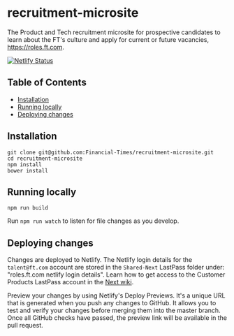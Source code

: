 # recruitment-microsite

The Product and Tech recruitment microsite for prospective candidates to learn about the FT's culture and apply for current or future vacancies, https://roles.ft.com.

[![Netlify Status](https://api.netlify.com/api/v1/badges/0ae3c086-2f05-41dc-8006-d88d5d8d3c62/deploy-status)](https://app.netlify.com/sites/laughing-poitras-5244cb/deploys)

## Table of Contents

- [Installation](#installation)
- [Running locally](#running-locally)
- [Deploying changes](#deploying-changes)

## Installation

```
git clone git@github.com:Financial-Times/recruitment-microsite.git
cd recruitment-microsite
npm install
bower install
```

## Running locally

```
npm run build
```

Run `npm run watch` to listen for file changes as you develop.

## Deploying changes

Changes are deployed to Netlify. The Netlify login details for the `talent@ft.com` account are stored in the `Shared-Next` LastPass folder under: "roles.ft.com netlify login details". Learn how to get access to the Customer Products LastPass account in the [Next wiki](https://github.com/Financial-Times/next/wiki/Lastpass).

Preview your changes by using Netlify's Deploy Previews. It's a unique URL that is generated when you push any changes to GitHub. It allows you to test and verify your changes before merging them into the master branch. Once all GitHub checks have passed, the preview link will be available in the pull request.
